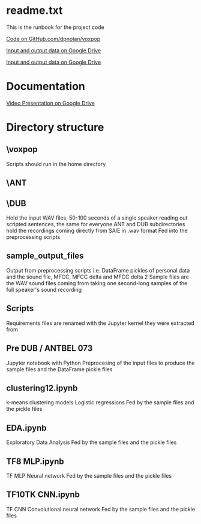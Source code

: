 # readme.txt

This is the runbook for the project code

[Code on GitHub.com/dpnolan/voxpop](https://github.com/dpnolan/voxpop)

[Input and output data on Google Drive](https://drive.google.com/drive/folders/1H7oVtb4p4dn21on6KVxUEnL4abff4e32?usp=sharing)

[Input and output data on Google Drive](https://drive.google.com/drive/folders/1H7oVtb4p4dn21on6KVxUEnL4abff4e32?usp=sharing)

# Documentation


[Video Presentation on Google Drive](https://drive.google.com/drive/folders/1H7oVtb4p4dn21on6KVxUEnL4abff4e32?usp=sharing)

# Directory structure

## \voxpop 
Scripts should run in the home directory

## \ANT
## \DUB
Hold the input WAV files, 50-100 seconds of a single speaker reading out scripted sentences, the same for everyone
ANT and DUB subdirectories hold the recordings coming directly from SAIE in .wav format
Fed into the preprocessing scripts 

## sample_output_files 
Output from preprocessing scripts i.e. 
DataFrame pickles of personal data and the sound file, MFCC, MFCC delta and MFCC delta 2
Sample files are the WAV sound files coming from taking one second-long samples of the full speaker's sound recording

## Scripts

Requirements files are renamed with the Jupyter kernel they were extracted from 

## Pre DUB / ANTBEL $0 73$
Jupyter notebook with Python 
Preprocesing of the input files to produce the sample files and the DataFrame pickle files

## clustering12.ipynb
k-means clustering models 
Logistic regressions
Fed by the sample files and the pickle files

## EDA.ipynb
Exploratory Data Analysis
Fed by the sample files and the pickle files

## TF8 MLP.ipynb   
TF MLP Neural network 
Fed by the sample files and the pickle files

## TF10TK CNN.ipynb
TF CNN Convolutional neural network
Fed by the sample files and the pickle files


